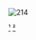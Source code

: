 ![214](https://github.com/nfallah/University-Courses/assets/57078594/9096c029-8e16-4cae-9670-7be7ad2abcf7)

[¹](https://academicintegrity.rutgers.edu/)
[²](https://www.cs.rutgers.edu/academics/undergraduate/academic-integrity-policy)
